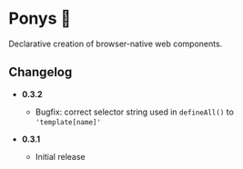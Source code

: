 # Ponys 🦄
Declarative creation of browser-native web components.

## Changelog

- **0.3.2**
  - Bugfix: correct selector string used in `defineAll()` to `'template[name]'`

- **0.3.1**
  - Initial release
